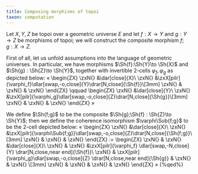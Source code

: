 ```yaml
---
title: Composing morphisms of topoi
taxon: computation
---
```


Let $X,Y,Z$ be topoi over a geometric universe $E$ and let $f:X\to Y$ and $g:Y\to Z$ be morphisms of topoi; we will construct the composite morphism $f;g:X\to Z$.

First of all, let us unfold assumptions into the language of geometric universes. In particular, we have morphisms $\Sh{f}:\Sh{Y}\to \Sh{X}$ and $\Sh{g} : \Sh{Z}\to \Sh{Y}$, together with invertible 2-cells $\varphi_f,\varphi_g$ as depicted below:
«
\begin{ZX}
\zxN{} &\dar[close]{X}\\
\zxN{} &\zxX[pilr]{\varphi_f}\dlar[swap,-o,close]{Y}\drar[N,close]{\Sh{f}}\\[3mm]
\zxN{} & \zxN{} & \zxN{}
\end{ZX}
\qquad
\begin{ZX}
\zxN{} &\dar[close]{Y}\\
\zxN{} &\zxX[pilr]{\varphi_g}\dlar[swap,-o,close]{Z}\drar[N,close]{\Sh{g}}\\[3mm]
\zxN{} & \zxN{} & \zxN{}
\end{ZX}
»

We define $\Sh{f;g}$ to be the composite $\Sh{g};\Sh{f} : \Sh{Z}\to \Sh{Y}$; then we define the coherence isomorphism $\varphi\Sub{f;g}$ to be the 2-cell depicted below:
«
\begin{ZX}
\zxN{} &\dar[close]{X}\\
\zxN{} &\zxX[pilr]{\varphi\Sub{f;g}}\dlar[swap,-o,close]{Z}\drar[N,close]{\Sh{f;g}}\\[3mm]
\zxN{} & \zxN{} & \zxN{}
\end{ZX}
:=
\begin{ZX}
\zxN{} & \zxN{} &\dar[close]{X}\\
\zxN{} & \zxN{} &\zxX[pilr]{\varphi_f} \dlar[swap,-N,close]{Y} \drar[N,close,near end]{\Sh{f}}\\
\zxN{} & \zxX[pilr]{\varphi_g}\dlar[swap,-o,close]{Z} \drar[N,close,near end]{\Sh{g}} & \zxN{} & \zxN{} \\[3mm]
\zxN{} & \zxN{} & \zxN{} & \zxN{}
\end{ZX}
»
{%qed%}
